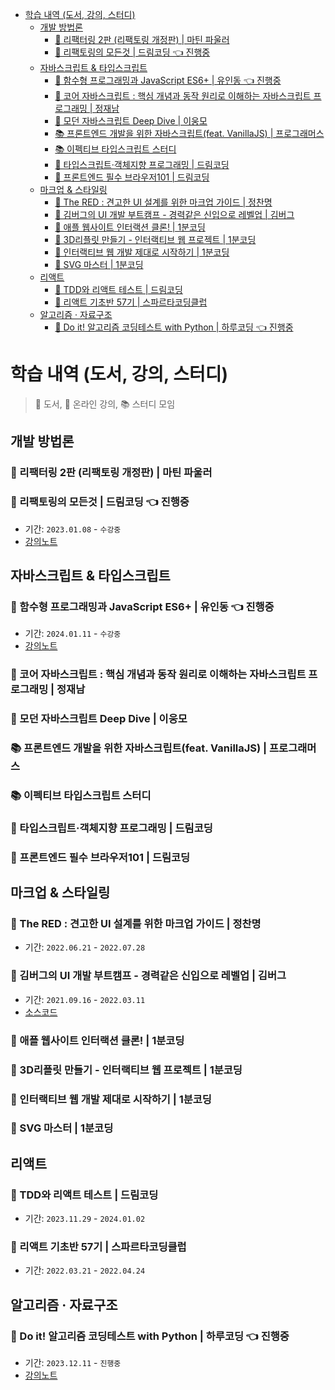 - [학습 내역 (도서, 강의, 스터디)](#학습-내역-도서-강의-스터디)
  - [개발 방법론](#개발-방법론)
    - [📖 리팩터링 2판 (리팩토링 개정판) | 마틴 파울러](#-리팩터링-2판-리팩토링-개정판--마틴-파울러)
    - [🎥 리팩토링의 모든것 | 드림코딩 👈 진행중](#-리팩토링의-모든것--드림코딩--진행중)
  - [자바스크립트 \& 타입스크립트](#자바스크립트--타입스크립트)
    - [🎥 함수형 프로그래밍과 JavaScript ES6+ | 유인동 👈 진행중](#-함수형-프로그래밍과-javascript-es6--유인동--진행중)
    - [📖 코어 자바스크립트 : 핵심 개념과 동작 원리로 이해하는 자바스크립트 프로그래밍 | 정재남](#-코어-자바스크립트--핵심-개념과-동작-원리로-이해하는-자바스크립트-프로그래밍--정재남)
    - [📖 모던 자바스크립트 Deep Dive | 이웅모](#-모던-자바스크립트-deep-dive--이웅모)
    - [📚 프론트엔드 개발을 위한 자바스크립트(feat. VanillaJS) | 프로그래머스](#프론트엔드-개발을-위한-자바스크립트feat-vanillajs--프로그래머스)
    - [📚 이펙티브 타입스크립트 스터디](#이펙티브-타입스크립트-스터디)
    - [🎥 타입스크립트·객체지향 프로그래밍 | 드림코딩](#-타입스크립트객체지향-프로그래밍--드림코딩)
    - [🎥 프론트엔드 필수 브라우저101 | 드림코딩](#-프론트엔드-필수-브라우저101--드림코딩)
  - [마크업 \& 스타일링](#마크업--스타일링)
    - [🎥 The RED : 견고한 UI 설계를 위한 마크업 가이드 | 정찬명](#-the-red--견고한-ui-설계를-위한-마크업-가이드--정찬명)
    - [🎥 김버그의 UI 개발 부트캠프 - 경력같은 신입으로 레벨업 | 김버그](#-김버그의-ui-개발-부트캠프---경력같은-신입으로-레벨업--김버그)
    - [🎥 애플 웹사이트 인터랙션 클론! | 1분코딩](#-애플-웹사이트-인터랙션-클론--1분코딩)
    - [🎥 3D리플릿 만들기 - 인터랙티브 웹 프로젝트 | 1분코딩](#-3d리플릿-만들기---인터랙티브-웹-프로젝트--1분코딩)
    - [🎥 인터랙티브 웹 개발 제대로 시작하기 | 1분코딩](#-인터랙티브-웹-개발-제대로-시작하기--1분코딩)
    - [🎥 SVG 마스터 | 1분코딩](#-svg-마스터--1분코딩)
  - [리액트](#리액트)
    - [🎥 TDD와 리액트 테스트 | 드림코딩](#-tdd와-리액트-테스트--드림코딩)
    - [🎥 리액트 기초반 57기 | 스파르타코딩클럽](#-리액트-기초반-57기--스파르타코딩클럽)
  - [알고리즘 · 자료구조](#알고리즘--자료구조)
    - [📖 Do it! 알고리즘 코딩테스트 with Python | 하루코딩 👈 진행중](#-do-it-알고리즘-코딩테스트-with-python--하루코딩--진행중)

# 학습 내역 (도서, 강의, 스터디)

> 📖 도서, 🎥 온라인 강의, 📚 스터디 모임

## 개발 방법론

### 📖 리팩터링 2판 (리팩토링 개정판) | 마틴 파울러

### 🎥 리팩토링의 모든것 | 드림코딩 👈 진행중

- 기간: `2023.01.08` - `수강중`
- [강의노트](./DC-refactoring/README.md)

## 자바스크립트 & 타입스크립트

### 🎥 함수형 프로그래밍과 JavaScript ES6+ | 유인동 👈 진행중

- 기간: `2024.01.11` - `수강중`
- [강의노트](./IF-functional/README.md)

### 📖 코어 자바스크립트 : 핵심 개념과 동작 원리로 이해하는 자바스크립트 프로그래밍 | 정재남

### 📖 모던 자바스크립트 Deep Dive | 이웅모

### 📚 프론트엔드 개발을 위한 자바스크립트(feat. VanillaJS) | 프로그래머스

### 📚 이펙티브 타입스크립트 스터디

### 🎥 타입스크립트·객체지향 프로그래밍 | 드림코딩

### 🎥 프론트엔드 필수 브라우저101 | 드림코딩

## 마크업 & 스타일링

### 🎥 The RED : 견고한 UI 설계를 위한 마크업 가이드 | 정찬명

- 기간: `2022.06.21` - `2022.07.28`

### 🎥 김버그의 UI 개발 부트캠프 - 경력같은 신입으로 레벨업 | 김버그

- 기간: `2021.09.16` - `2022.03.11`
- [소스코드](https://github.com/JayeHa/tomorrow-house)

### 🎥 애플 웹사이트 인터랙션 클론! | 1분코딩

### 🎥 3D리플릿 만들기 - 인터랙티브 웹 프로젝트 | 1분코딩

### 🎥 인터랙티브 웹 개발 제대로 시작하기 | 1분코딩

### 🎥 SVG 마스터 | 1분코딩

## 리액트

### 🎥 TDD와 리액트 테스트 | 드림코딩

- 기간: `2023.11.29` - `2024.01.02`

### 🎥 리액트 기초반 57기 | 스파르타코딩클럽

- 기간: `2022.03.21` - `2022.04.24`

## 알고리즘 · 자료구조

### 📖 Do it! 알고리즘 코딩테스트 with Python | 하루코딩 👈 진행중

- 기간: `2023.12.11` - `진행중`
- [강의노트](https://github.com/JayeHa/algorithm-study/blob/master/do-it/do-it.md)
